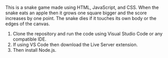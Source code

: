 This is a snake game made using HTML, JavaScript, and CSS. When the snake eats an apple then it grows one square bigger and the score increases by one point. The snake dies if it touches its own body or the edges of the canvas.


1. Clone the repository and run the code using Visual Studio Code or any compatible IDE.
2. If using VS Code then download the Live Server extension.
3. Then install Node.js.

